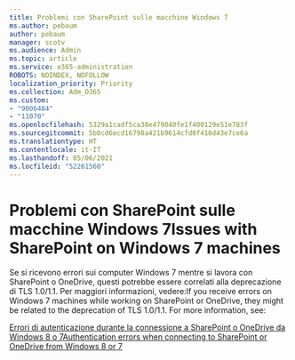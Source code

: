 ```yaml
---
title: Problemi con SharePoint sulle macchine Windows 7
ms.author: pebaum
author: pebaum
manager: scotv
ms.audience: Admin
ms.topic: article
ms.service: o365-administration
ROBOTS: NOINDEX, NOFOLLOW
localization_priority: Priority
ms.collection: Adm_O365
ms.custom:
- "9006484"
- "11070"
ms.openlocfilehash: 5329a1cadf5ca38e479040fe1f400129e51e783f
ms.sourcegitcommit: 5b0cd6ecd16798a421b9614cfd0f416d43e7ce6a
ms.translationtype: HT
ms.contentlocale: it-IT
ms.lasthandoff: 05/06/2021
ms.locfileid: "52261560"
---
```

# <a name="issues-with-sharepoint-on-windows-7-machines"></a><span data-ttu-id="d0ba9-102">Problemi con SharePoint sulle macchine Windows 7</span><span class="sxs-lookup"><span data-stu-id="d0ba9-102">Issues with SharePoint on Windows 7 machines</span></span>

<span data-ttu-id="d0ba9-p101">Se si ricevono errori sui computer Windows 7 mentre si lavora con SharePoint o OneDrive, questi potrebbe essere correlati alla deprecazione di TLS 1.0/1.1. Per maggiori informazioni, vedere:</span><span class="sxs-lookup"><span data-stu-id="d0ba9-p101">If you receive errors on Windows 7 machines while working on SharePoint or OneDrive, they might be related to the deprecation of TLS 1.0/1.1. For more information, see:</span></span>

[<span data-ttu-id="d0ba9-105">Errori di autenticazione durante la connessione a SharePoint o OneDrive da Windows 8 o 7</span><span class="sxs-lookup"><span data-stu-id="d0ba9-105">Authentication errors when connecting to SharePoint or OneDrive from Windows 8 or 7</span></span>](https://docs.microsoft.com/sharepoint/troubleshoot/administration/authentication-errors-windows7)



